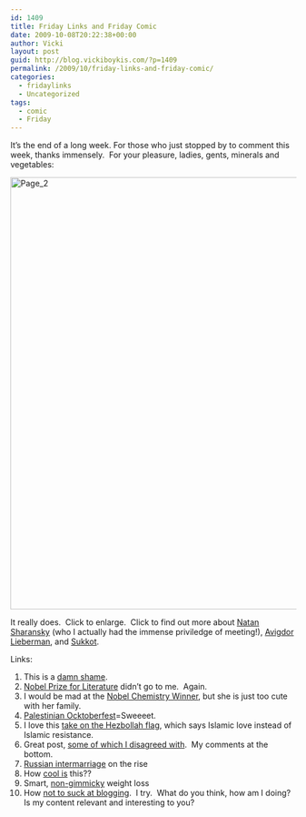```yaml
---
id: 1409
title: Friday Links and Friday Comic
date: 2009-10-08T20:22:38+00:00
author: Vicki
layout: post
guid: http://blog.vickiboykis.com/?p=1409
permalink: /2009/10/friday-links-and-friday-comic/
categories:
  - fridaylinks
  - Uncategorized
tags:
  - comic
  - Friday
---
```

It&#8217;s the end of a long week. For those who just stopped by to comment this week, thanks immensely.  For your pleasure, ladies, gents, minerals and vegetables:

[<img class="size-full wp-image-1410 alignnone" title="Page_2" src="http://blog.vickiboykis.com/wp-content/uploads/2009/10/Page_23.jpg" alt="Page_2" width="587" height="760" />](http://blog.vickiboykis.com/wp-content/uploads/2009/10/Page_23.jpg)

It really does.  Click to enlarge.  Click to find out more about [Natan Sharansky](http://en.wikipedia.org/wiki/Natan_Sharansky) (who I actually had the immense priviledge of meeting!), [Avigdor Lieberman](http://en.wikipedia.org/wiki/Avigdor_Lieberman), and [Sukkot](http://www.jewfaq.org/holiday5.htm).

Links:

  1. This is a [damn shame](http://www.people.com/people/article/0,,20310823,00.html?xid=rss-topheadlines).
  2. [Nobel Prize for Literature](http://jezebel.com/5377092/behind-the-iron-curtain-herta-mueller-wins-nobel-prize-for-literature) didn&#8217;t go to me.  Again.
  3. I would be mad at the [Nobel Chemistry Winner](http://jezebel.com/5376589/great-chemistry), but she is just too cute with her family.
  4. [Palestinian Ocktoberfest](http://negevrockcity.com/post/205260841/palestinian-oktoberfest-moment)=Sweeeet.
  5. I love this [take on the Hezbollah flag](http://system-s.deviantart.com/art/New-Perspective-139382791), which says Islamic love instead of Islamic resistance.
  6. Great post, [some of which I disagreed with](http://modite.com/blog/2009/10/06/career-women-should-try-harder-%E2%80%93-especially-in-the-midwest/).  My comments at the bottom.
  7. [Russian intermarriage](http://windowoneurasia.blogspot.com/2009/09/window-on-eurasia-one-moscow-marriage.html) on the rise
  8. How [cool is](http://commons.wikimedia.org/wiki/Category:Decorated_buses_of_Pakistan) this??
  9. Smart, [non-gimmicky](http://www.phillymag.com/health/articles/weighty_wisdom_governor_rendells_six_smart_tips_for_weight_loss/) weight loss
 10. How [not to suck at blogging](http://manvsdebt.com/how-not-to-suck-at-blogging/).  I try.  What do you think, how am I doing?  Is my content relevant and interesting to you?